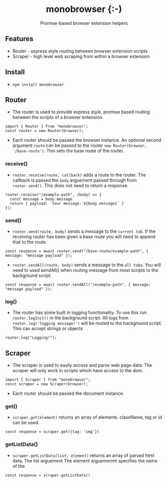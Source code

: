 <h1 align="center">monobrowser {:-)</h1>
<p align="center">Promise-based browser extension helpers</p>

## Features

- Router - express style routing between browser extension scripts
- Scraper - high level web scraping from within a browser extension

## Install

- `npm install monobrowser`

## Router

- The router is used to provide express style, promise based routing between the scripts of a browser extension.

```
import { Router } from "monobrowser";
const router = new Router(browser);
```

- Each router should be passed the browser instance. An optional second argument `route` can be passed to the router `new Router(browser, '/base-route')`. This sets the base route of the router.

### receive()

- `router.receive(route, callback)` adds a route to the router. The callback is passed the `body` arguement passed through from `router.send()`. This does not need to return a response.

```
router.receive("/example-path", (body) => {
  const message = body.message
  return { payload: `Your message: ${body.message}` }
});

```

### send()

- `router.send(route, body)` sends a message to the `current tab`. If the receiving router has been given a base route you will need to append that to the route.

```
const response = await router.send("/base-route/example-path", { message: "message payload" });

```

- `router.sendAll(route, body)` sends a message to the `all tabs`. You will need to used sendAll() when routing message from most scripts to the background script.

```
const response = await router.sendAll("/example-path", { message: "message payload" });

```

### log()

- The router has some built in logging functionality. To use this run `router.logInit()` in the background script. All logs from `router.log('logging message!')` will be routed to the background script. This can accept strings or objects

```
router.log("Logging!");
```

## Scraper

- The scraper is used to easily access and parse web page data. The scraper will only work in scripts which have access to the dom.

```
import { Scraper } from "monobrowser";
const scraper = new Scraper(browser);
```

- Each router should be passed the document instance.

### get()

- `scraper.get(element)` returns an array of elements. className, tag or id can be used.

```
const response = scraper.get({tag: 'img'})

```

### getListData()

- `scraper.getListData(list, element)` returns an array of parsed html data. The list arguement The element arguemenmt specifies the name of the

```
const response = scraper.getListData()

```
